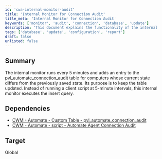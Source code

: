 ```yaml
---
id: 'cwa-internal-monitor-audit'
title: 'Internal Monitor for Connection Audit'
title_meta: 'Internal Monitor for Connection Audit'
keywords: ['monitor', 'audit', 'connection', 'database', 'update']
description: 'This document explains the functionality of the internal monitor that runs every 5 minutes to update the pvl_automate_connection_audit table by logging entries for computers whose current state differs from their previously saved state. It serves as an efficient alternative to running client scripts at frequent intervals.'
tags: ['database', 'update', 'configuration', 'report']
draft: false
unlisted: false
---
```

## Summary

The internal monitor runs every 5 minutes and adds an entry to the [pvl_automate_connection_audit](https://proval.itglue.com/DOC-5078775-18178744) table for computers whose current state differs from the previously saved state. Its purpose is to keep the table updated. Instead of running a client script at 5-minute intervals, this internal monitor executes the insert query.

## Dependencies

- [CWM - Automate - Custom Table - pvl_automate_connection_audit](https://proval.itglue.com/DOC-5078775-18178744)
- [CWM - Automate - script - Automate Agent Connection Audit](https://proval.itglue.com/DOC-5078775-18178745)

## Target

Global



